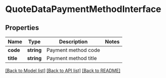 # QuoteDataPaymentMethodInterface

## Properties
Name | Type | Description | Notes
------------ | ------------- | ------------- | -------------
**code** | **string** | Payment method code | 
**title** | **string** | Payment method title | 

[[Back to Model list]](../README.md#documentation-for-models) [[Back to API list]](../README.md#documentation-for-api-endpoints) [[Back to README]](../README.md)


